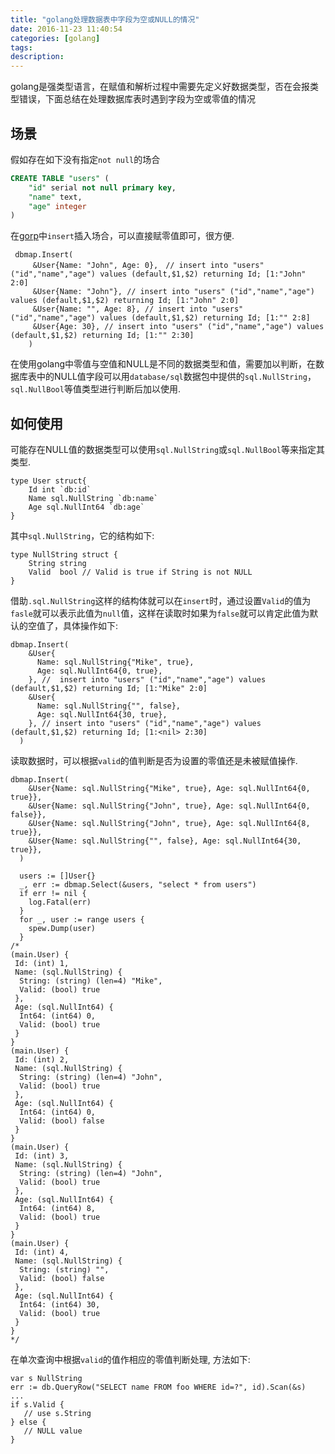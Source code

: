 ```yaml
---
title: "golang处理数据表中字段为空或NULL的情况"
date: 2016-11-23 11:40:54
categories: [golang]
tags: 
description:
---
```


golang是强类型语言，在赋值和解析过程中需要先定义好数据类型，否在会报类型错误，下面总结在处理数据库表时遇到字段为空或零值的情况
<!--more-->

## 场景
假如存在如下没有指定`not null`的场合
```sql
CREATE TABLE "users" (
    "id" serial not null primary key,
    "name" text,
    "age" integer
)
```

在[gorp](https://github.com/researchlab/gorp)中`insert`插入场合，可以直接赋零值即可，很方便.
```golang
 dbmap.Insert(
	 &User{Name: "John", Age: 0},　// insert into "users" ("id","name","age") values (default,$1,$2) returning Id; [1:"John" 2:0]
	 &User{Name: "John"}, // insert into "users" ("id","name","age") values (default,$1,$2) returning Id; [1:"John" 2:0]
	 &User{Name: "", Age: 8}, // insert into "users" ("id","name","age") values (default,$1,$2) returning Id; [1:"" 2:8]
	 &User{Age: 30}, // insert into "users" ("id","name","age") values (default,$1,$2) returning Id; [1:"" 2:30]
	)
```
在使用golang中零值与空值和NULL是不同的数据类型和值，需要加以判断，在数据库表中的NULL值字段可以用`database/sql`数据包中提供的`sql.NullString`，`sql.NullBool`等值类型进行判断后加以使用.

## 如何使用
可能存在NULL值的数据类型可以使用`sql.NullString`或`sql.NullBool`等来指定其类型.
```golang
type User struct{
    Id int `db:id`
    Name sql.NullString `db:name`
    Age sql.NullInt64 `db:age`
}
```
其中`sql.NullString`，它的结构如下:
```golang
type NullString struct {
    String string 
    Valid  bool // Valid is true if String is not NULL
}
```
借助`.sql.NullString`这样的结构体就可以在`insert`时，通过设置`Valid`的值为`fasle`就可以表示此值为`null`值，这样在读取时如果为`false`就可以肯定此值为默认的空值了，具体操作如下:
```golang
dbmap.Insert(
    &User{
      Name: sql.NullString{"Mike", true},
      Age: sql.NullInt64{0, true},
    }, //  insert into "users" ("id","name","age") values (default,$1,$2) returning Id; [1:"Mike" 2:0]
    &User{
      Name: sql.NullString{"", false},
      Age: sql.NullInt64{30, true},
    }, // insert into "users" ("id","name","age") values (default,$1,$2) returning Id; [1:<nil> 2:30]
  )
```
读取数据时，可以根据`valid`的值判断是否为设置的零值还是未被赋值操作.
```golang 
dbmap.Insert(
    &User{Name: sql.NullString{"Mike", true}, Age: sql.NullInt64{0, true}},
    &User{Name: sql.NullString{"John", true}, Age: sql.NullInt64{0, false}},
    &User{Name: sql.NullString{"John", true}, Age: sql.NullInt64{8, true}},
    &User{Name: sql.NullString{"", false}, Age: sql.NullInt64{30, true}},
  )

  users := []User{}
  _, err := dbmap.Select(&users, "select * from users")
  if err != nil {
    log.Fatal(err)
  }
  for _, user := range users {
    spew.Dump(user)
  }
/*
(main.User) {
 Id: (int) 1,
 Name: (sql.NullString) {
  String: (string) (len=4) "Mike",
  Valid: (bool) true
 },
 Age: (sql.NullInt64) {
  Int64: (int64) 0,
  Valid: (bool) true
 }
}
(main.User) {
 Id: (int) 2,
 Name: (sql.NullString) {
  String: (string) (len=4) "John",
  Valid: (bool) true
 },
 Age: (sql.NullInt64) {
  Int64: (int64) 0,
  Valid: (bool) false
 }
}
(main.User) {
 Id: (int) 3,
 Name: (sql.NullString) {
  String: (string) (len=4) "John",
  Valid: (bool) true
 },
 Age: (sql.NullInt64) {
  Int64: (int64) 8,
  Valid: (bool) true
 }
}
(main.User) {
 Id: (int) 4,
 Name: (sql.NullString) {
  String: (string) "",
  Valid: (bool) false
 },
 Age: (sql.NullInt64) {
  Int64: (int64) 30,
  Valid: (bool) true
 }
}
*/
```
在单次查询中根据`valid`的值作相应的零值判断处理, 方法如下:
```golang
var s NullString
err := db.QueryRow("SELECT name FROM foo WHERE id=?", id).Scan(&s)
...
if s.Valid {
   // use s.String
} else {
   // NULL value
}
```
